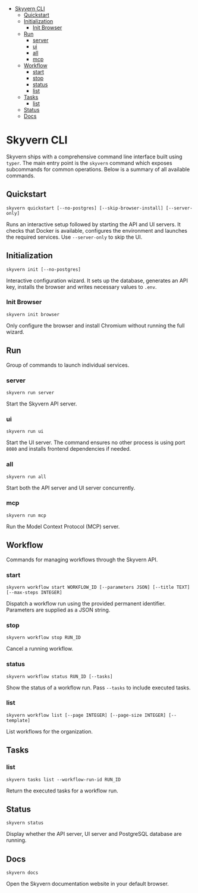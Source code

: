 <!-- START doctoc generated TOC please keep comment here to allow auto update -->
<!-- DON'T EDIT THIS SECTION, INSTEAD RE-RUN doctoc TO UPDATE -->

- [Skyvern CLI](#skyvern-cli)
  - [Quickstart](#quickstart)
  - [Initialization](#initialization)
    - [Init Browser](#init-browser)
  - [Run](#run)
    - [server](#server)
    - [ui](#ui)
    - [all](#all)
    - [mcp](#mcp)
  - [Workflow](#workflow)
    - [start](#start)
    - [stop](#stop)
    - [status](#status)
    - [list](#list)
  - [Tasks](#tasks)
    - [list](#list-1)
  - [Status](#status-1)
  - [Docs](#docs)

<!-- END doctoc generated TOC please keep comment here to allow auto update -->

# Skyvern CLI

Skyvern ships with a comprehensive command line interface built using `typer`. The
main entry point is the `skyvern` command which exposes subcommands for common
operations. Below is a summary of all available commands.

## Quickstart

```
skyvern quickstart [--no-postgres] [--skip-browser-install] [--server-only]
```

Runs an interactive setup followed by starting the API and UI servers. It checks
that Docker is available, configures the environment and launches the required
services. Use `--server-only` to skip the UI.

## Initialization

```
skyvern init [--no-postgres]
```

Interactive configuration wizard. It sets up the database, generates an API key,
installs the browser and writes necessary values to `.env`.

### Init Browser

```
skyvern init browser
```

Only configure the browser and install Chromium without running the full wizard.

## Run

Group of commands to launch individual services.

### server

```
skyvern run server
```

Start the Skyvern API server.

### ui

```
skyvern run ui
```

Start the UI server. The command ensures no other process is using port `8080`
and installs frontend dependencies if needed.

### all

```
skyvern run all
```

Start both the API server and UI server concurrently.

### mcp

```
skyvern run mcp
```

Run the Model Context Protocol (MCP) server.

## Workflow

Commands for managing workflows through the Skyvern API.

### start

```
skyvern workflow start WORKFLOW_ID [--parameters JSON] [--title TEXT] [--max-steps INTEGER]
```

Dispatch a workflow run using the provided permanent identifier. Parameters are
supplied as a JSON string.

### stop

```
skyvern workflow stop RUN_ID
```

Cancel a running workflow.

### status

```
skyvern workflow status RUN_ID [--tasks]
```

Show the status of a workflow run. Pass `--tasks` to include executed tasks.

### list

```
skyvern workflow list [--page INTEGER] [--page-size INTEGER] [--template]
```

List workflows for the organization.

## Tasks

### list

```
skyvern tasks list --workflow-run-id RUN_ID
```

Return the executed tasks for a workflow run.

## Status

```
skyvern status
```

Display whether the API server, UI server and PostgreSQL database are running.

## Docs

```
skyvern docs
```

Open the Skyvern documentation website in your default browser.
